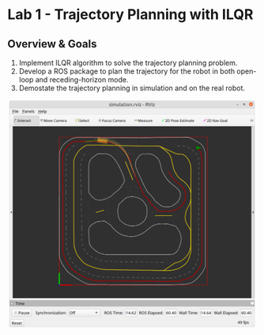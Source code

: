 # Lab 1 - Trajectory Planning with ILQR

## Overview & Goals
1. Implement ILQR algorithm to solve the trajectory planning problem.
2. Develop a ROS package to plan the trajectory for the robot in both open-loop and receding-horizon mode.  
3. Demostate the trajectory planning in simulation and on the real robot.

![](./assets/example.png)